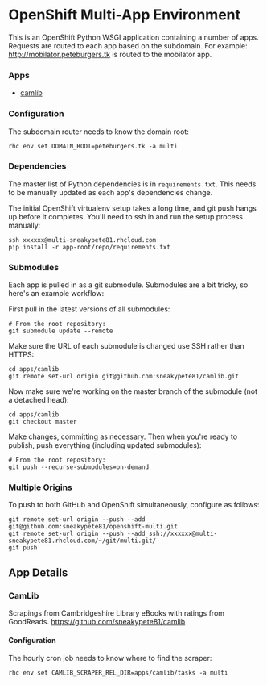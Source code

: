 OpenShift Multi-App Environment
===============================

This is an OpenShift Python WSGI application containing a number of apps.
Requests are routed to each app based on the subdomain. For example:
http://mobilator.peteburgers.tk is routed to the mobilator app.

### Apps

 * [camlib](https://github.com/sneakypete81/camlib)

### Configuration

The subdomain router needs to know the domain root:
```
rhc env set DOMAIN_ROOT=peteburgers.tk -a multi
```

### Dependencies

The master list of Python dependencies is in `requirements.txt`. This needs to be
manually updated as each app's dependencies change.

The initial OpenShift virtualenv setup takes a long time, and git push hangs up
before it completes. You'll need to ssh in and run the setup process manually:
```
ssh xxxxxx@multi-sneakypete81.rhcloud.com
pip install -r app-root/repo/requirements.txt
```

### Submodules

Each app is pulled in as a git submodule. Submodules are a bit tricky, so here's
an example workflow:

First pull in the latest versions of all submodules:
```
# From the root repository:
git submodule update --remote
```

Make sure the URL of each submodule is changed use SSH rather than HTTPS:
```
cd apps/camlib
git remote set-url origin git@github.com:sneakypete81/camlib.git
```

Now make sure we're working on the master branch of the submodule
(not a detached head):
```
cd apps/camlib
git checkout master
```

Make changes, committing as necessary. Then when you're ready to publish, push
everything (including updated submodules):
```
# From the root repository:
git push --recurse-submodules=on-demand
```

### Multiple Origins

To push to both GitHub and OpenShift simultaneously, configure as follows:
```
git remote set-url origin --push --add git@github.com:sneakypete81/openshift-multi.git
git remote set-url origin --push --add ssh://xxxxxx@multi-sneakypete81.rhcloud.com/~/git/multi.git/
git push
```

App Details
-----------

### CamLib

Scrapings from Cambridgeshire Library eBooks with ratings from GoodReads.
https://github.com/sneakypete81/camlib

#### Configuration

The hourly cron job needs to know where to find the scraper:
```
rhc env set CAMLIB_SCRAPER_REL_DIR=apps/camlib/tasks -a multi
```
